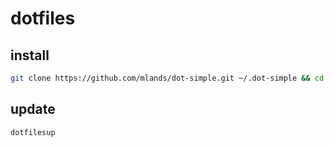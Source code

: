 # dotfiles

## install

```bash
git clone https://github.com/mlands/dot-simple.git ~/.dot-simple && cd ~/.dot-simple && source install.sh
```

## update

```bash
dotfilesup
```
